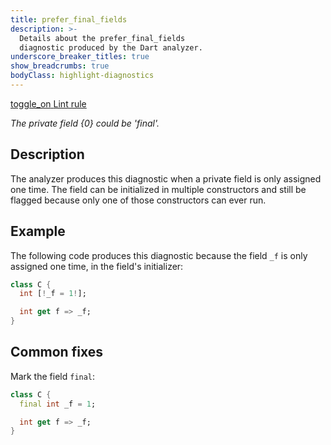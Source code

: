 ```yaml
---
title: prefer_final_fields
description: >-
  Details about the prefer_final_fields
  diagnostic produced by the Dart analyzer.
underscore_breaker_titles: true
show_breadcrumbs: true
bodyClass: highlight-diagnostics
---
```


<div class="tags">
  <a class="tag-label"
      href="/tools/linter-rules/prefer_final_fields"
      title="Learn about the lint rule that enables this diagnostic."
      aria-label="Learn about the lint rule that enables this diagnostic."
      target="_blank">
    <span class="material-symbols" aria-hidden="true">toggle_on</span>
    <span>Lint rule</span>
  </a>
</div>

_The private field {0} could be 'final'._

## Description

The analyzer produces this diagnostic when a private field is only
assigned one time. The field can be initialized in multiple constructors
and still be flagged because only one of those constructors can ever run.

## Example

The following code produces this diagnostic because the field `_f` is only
assigned one time, in the field's initializer:

```dart
class C {
  int [!_f = 1!];

  int get f => _f;
}
```

## Common fixes

Mark the field `final`:

```dart
class C {
  final int _f = 1;

  int get f => _f;
}
```

